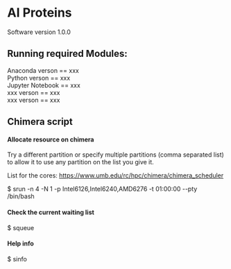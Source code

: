 # AI Proteins
Software version 1.0.0

## Running required Modules:

Anaconda verson == xxx  
Python verson == xxx  
Jupyter Notebook == xxx  
xxx verson == xxx  
xxx verson == xxx  

## Chimera script

#### Allocate resource on chimera  

Try a different partition or specify multiple partitions (comma separated list) to allow it to use any partition on the list you give it.  

List for the cores: https://www.umb.edu/rc/hpc/chimera/chimera_scheduler  

$ srun -n 4 -N 1 -p Intel6126,Intel6240,AMD6276 -t 01:00:00 --pty /bin/bash  

#### Check the current waiting list  

$ squeue  

#### Help info  

$ sinfo  












